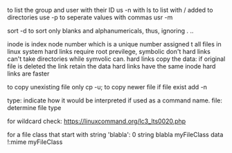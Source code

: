 to list the group and user with their ID us -n with ls
to list with / added to directories use -p to seperate values with commas usr -m

sort -d to sort only blanks and alphanumericals, thus, ignoring . ..

inode is index node number which is a unique number assigned t all files in linux system
hard links require root previlege, symbolic don't
hard links can't take directories while symvolic can.
hard links copy the data: if original file is deleted the link retain the data
hard links have the same inode 
hard links are faster

to copy unexisting file only cp -u; to copy newer file if file exist add -n

type: indicate how it would be interpreted if used as a command name.
file: determine file type 

for wildcard check: https://linuxcommand.org/lc3_lts0020.php

for a file class that start with string 'blabla':
0 string blabla myFileClass data
!:mime myFileClass
